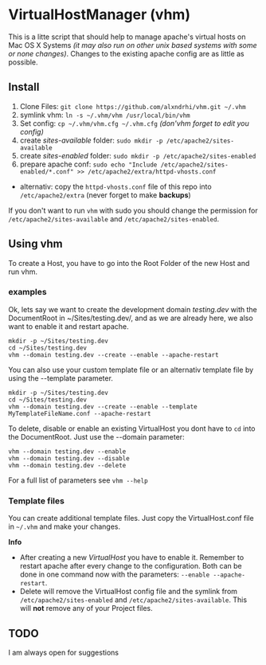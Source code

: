 # VirtualHostManager (vhm)

This is a litte script that should help to manage apache's virtual hosts on Mac OS X Systems _(it may also run on other unix based systems with some or none changes)_.
Changes to the existing apache config are as little as possible.

## Install

1. Clone Files: ```git clone https://github.com/alxndrhi/vhm.git ~/.vhm```
2. symlink vhm: ```ln -s ~/.vhm/vhm /usr/local/bin/vhm```
3. Set config: ```cp ~/.vhm/vhm.cfg ~/.vhm.cfg``` _(don'vhm forget to edit you config)_
4. create _sites-available_ folder: ```sudo mkdir -p /etc/apache2/sites-available```
5. create _sites-enabled_ folder: ```sudo mkdir -p /etc/apache2/sites-enabled```
6. prepare apache conf: ```sudo echo "Include /etc/apache2/sites-enabled/*.conf" >> /etc/apache2/extra/httpd-vhosts.conf```
  * alternativ: copy the ```httpd-vhosts.conf``` file of this repo into ```/etc/apache2/extra``` (never forget to make **backups**)

If you don't want to run ```vhm``` with sudo you should change the permission for ```/etc/apache2/sites-available``` and ```/etc/apache2/sites-enabled```.

## Using vhm

To create a Host, you have to go into the Root Folder of the new Host and run vhm.

### examples

Ok, lets say we want to create the development domain _testing.dev_ with the DocumentRoot in ~/Sites/testing.dev/, 
and as we are already here, we also want to enable it and restart apache.

```
mkdir -p ~/Sites/testing.dev
cd ~/Sites/testing.dev
vhm --domain testing.dev --create --enable --apache-restart
```

You can also use your custom template file or an alternativ template file by using the --template parameter. 

```
mkdir -p ~/Sites/testing.dev
cd ~/Sites/testing.dev
vhm --domain testing.dev --create --enable --template MyTemplateFileName.conf --apache-restart
```

To delete, disable or enable an existing VirtualHost you dont have to ```cd``` into the DocumentRoot. Just use the --domain parameter:

```
vhm --domain testing.dev --enable
vhm --domain testing.dev --disable
vhm --domain testing.dev --delete
```

For a full list of parameters see ```vhm --help```

### Template files
You can create additional template files. Just copy the VirtualHost.conf file in ```~/.vhm``` and make your changes.

**Info**

* After creating a new _VirtualHost_ you have to enable it. Remember to restart apache after every change to the configuration. Both can be done in one command now with the parameters: ```--enable --apache-restart```.
* Delete will remove the VirtualHost config file and the symlink from ```/etc/apache2/sites-enabled``` and ```/etc/apache2/sites-available```. This will **not** remove any of your Project files.

## TODO

I am always open for suggestions
